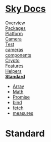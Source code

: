 <!--- This Standard was auto-generated using "npx sky readme" --> 

# [Sky Docs](../README.md)

[Overview](..%2Fdocs%2FREADME.md)   
[Packages](..%2F%40pkgs%2FREADME.md)   
[Platform](..%2F%40platform%2FREADME.md)   
[Camera](..%2F%5Fexamples%2Fcameras%2FSkyPerspectiveCamera%2Fdocs%2FREADME.md)   
[Test](..%2F%5Fexamples%2Fcameras%2FSkyPerspectiveCamera%2Ftest%2FREADME.md)   
[cameras](..%2Fcameras%2FREADME.md)   
[components](..%2Fcomponents%2FREADME.md)   
[Crypto](..%2Fcrypto%2FREADME.md)   
[Features](..%2Ffeatures%2FREADME.md)   
[Helpers](..%2Fhelpers%2FREADME.md)   
**[Standard](..%2Fstandard%2FREADME.md)**   
* [Array](..%2Fstandard%2FArray%2FREADME.md)
* [Math](..%2Fstandard%2FMath%2FREADME.md)
* [Promise](..%2Fstandard%2FPromise%2FREADME.md)
* [bind](..%2Fstandard%2Fbind%2FREADME.md)
* [fetch](..%2Fstandard%2Ffetch%2FREADME.md)
* [measures](..%2Fstandard%2Fmeasures%2FREADME.md)
  
# Standard